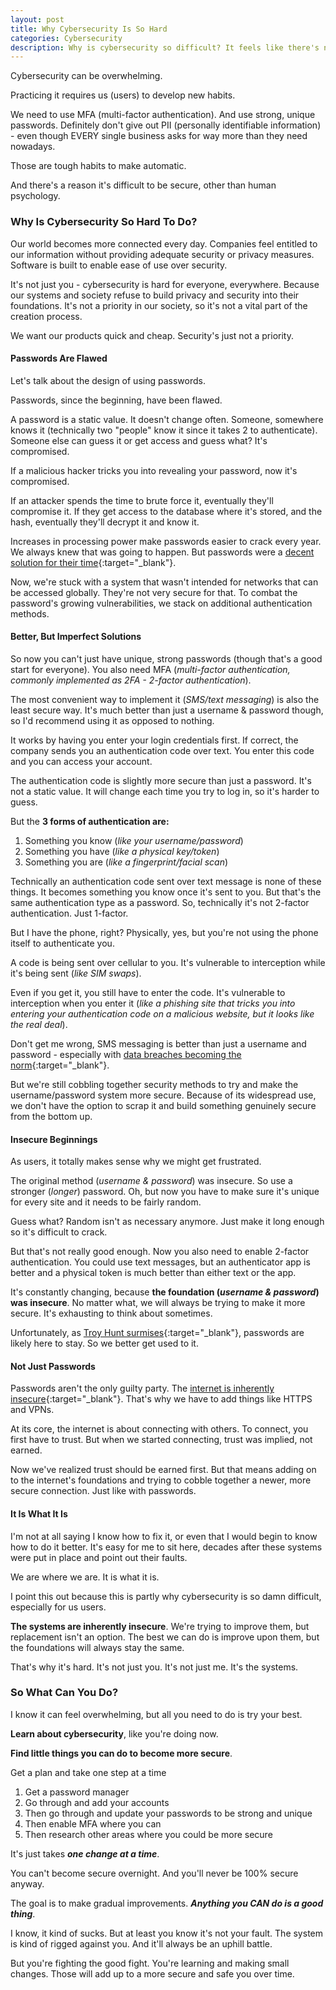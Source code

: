 ```yaml
---
layout: post
title: Why Cybersecurity Is So Hard
categories: Cybersecurity
description: Why is cybersecurity so difficult? It feels like there's new rules to follow every day. There's a new threat. New ways of doing it wrong. It's not you. The systems are broken and always have been.
---
```


Cybersecurity can be overwhelming. 

Practicing it requires us (users) to develop new habits.

We need to use MFA (multi-factor authentication). And use strong, unique passwords. Definitely don't give out PII (personally identifiable information) - even though EVERY single business asks for way more than they need nowadays.

Those are tough habits to make automatic.

And there's a reason it's difficult to be secure, other than human psychology. 

<!--more-->

### Why Is Cybersecurity So Hard To Do?
Our world becomes more connected every day. Companies feel entitled to our information without providing adequate security or privacy measures. Software is built to enable ease of use over security.
 
It's not just you - cybersecurity is hard for everyone, everywhere. Because our systems and society refuse to build privacy and security into their foundations. It's not a priority in our society, so it's not a vital part of the creation process. 

We want our products quick and cheap. Security's just not a priority.

#### Passwords Are Flawed
Let's talk about the design of using passwords.

Passwords, since the beginning, have  been flawed. 

A password is a static value. It doesn't change often. Someone, somewhere knows it (technically two "people" know it since it takes 2 to authenticate). Someone else can guess it or get access and guess what? It's compromised.

If a malicious hacker tricks you into revealing your password, now it's compromised.

If an attacker spends the time to brute force it, eventually they'll compromise it. If they get access to the database where it's stored, and the hash, eventually they'll decrypt it and know it.

Increases in processing power make passwords easier to crack every year. We always knew that was going to happen. But passwords were a [decent solution for their time](https://www.wired.com/2012/01/computer-password/){:target="_blank"}.

Now, we're stuck with a system that wasn't intended for networks that can be accessed globally. They're not very secure for that. To combat the password's growing vulnerabilities, we stack on additional authentication methods.

#### Better, But Imperfect Solutions
So now you can't just have unique, strong passwords (though that's a good start for everyone). You also need MFA (*multi-factor authentication, commonly implemented as 2FA - 2-factor authentication*).

The most convenient way to implement it (*SMS/text messaging*) is also the least secure way. It's much better than just a username & password though, so I'd recommend using it as opposed to nothing.

It works by having you enter your login credentials first. If correct, the company sends you an authentication code over text. You enter this code and you can access your account.

The authentication code is slightly  more secure than just a password. It's not a static value. It will change each time you try to log in, so it's harder to guess. 

But the **3 forms of authentication are:**

1. Something you know (*like your username/password*)
2. Something you have (*like a physical key/token*)
3. Something you are (*like a fingerprint/facial scan*)

Technically an authentication code sent over text message is none of these things. It becomes something you know once it's sent to you. But that's the same authentication type as a password. So, technically it's not 2-factor authentication. Just 1-factor.

But I have the phone, right? Physically, yes, but you're not using the phone itself to authenticate you. 

A code is being sent over cellular to you. It's vulnerable to interception while it's being sent (*like SIM swaps*). 

Even if you get it, you still have to enter the code. It's vulnerable to interception when you enter it (*like a phishing site that tricks you into entering your authentication code on a malicious website, but it looks like the real deal*).

Don't get me wrong, SMS messaging is better than just a username and password - especially with [data breaches becoming the norm](https://www.breachlevelindex.com/){:target="_blank"}.

But we're still cobbling together security methods to try and make the username/password system  more secure. Because of its widespread use, we don't have the option to scrap it and build something genuinely secure from the bottom up.

#### Insecure Beginnings
As users, it totally makes sense why we might get frustrated.

The original method (*username & password*) was insecure. So use a stronger (*longer*) password. Oh, but now you have to make sure it's unique for every site and  it needs to be fairly random. 

Guess what? Random isn't as necessary anymore. Just make it long enough so it's difficult to crack. 

But that's not really good enough. Now you also need to enable 2-factor authentication. You could use text messages, but an authenticator app is better and a physical token is much better than either text or the app.

It's constantly changing, because **the foundation (*username & password*) was insecure**. No matter what, we will always be trying to make it more secure. It's exhausting to think about sometimes.

Unfortunately, as [Troy Hunt surmises](https://www.troyhunt.com/heres-why-insert-thing-here-is-not-a-password-killer/){:target="_blank"}, passwords are likely here to stay. So we better get used to it.

#### Not Just Passwords
Passwords aren't the only guilty party. The [internet is inherently insecure](https://www.washingtonpost.com/sf/business/2015/05/30/net-of-insecurity-part-1){:target="_blank"}. That's why we have to add things like HTTPS and VPNs. 

At its core, the internet is about connecting with others. To connect, you first have to trust. But when we started connecting, trust was implied, not earned.

Now we've realized trust should be earned first. But that means adding on to the internet's foundations and trying to cobble together a newer, more secure connection. Just like with passwords.

#### It Is What It Is
I'm not at all saying I know how to fix it, or even that I would begin to know how to do it better. It's easy for me to sit here, decades after these systems were put in place and point out their faults.

We are where we are. It is what it is.

I point this out because this is partly why cybersecurity is so damn difficult, especially for us users. 

**The systems are inherently insecure**. We're trying to improve them, but replacement isn't an option. The best we can do is improve upon them, but the foundations will always stay the same.

That's why it's hard. It's not just you. It's not just me. It's the systems.

### So What Can You Do?
I know it can feel overwhelming, but all you need to do is try your best.

**Learn about cybersecurity**, like you're doing now.

**Find little things you can do to become more secure**.

Get a plan and take one step at a time

1. Get a password manager 
2. Go through and add your accounts
3. Then go through and update your passwords to be strong and unique
4. Then enable MFA where you can
5. Then research other areas where you could be more secure

It's just takes ***one change at a time***.

You can't become secure overnight. And you'll never be 100% secure anyway.

The goal is to make gradual improvements. ***Anything you CAN do is a good thing***.

I know, it kind of sucks. But at least you know it's not your fault. The system is kind of rigged against you. And it'll always be an uphill battle.

But you're fighting the good fight. You're learning and making small changes. Those will add up to a more secure and safe you over time. 
